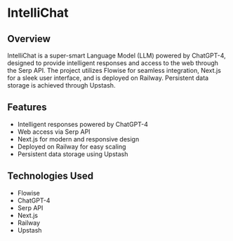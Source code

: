 # IntelliChat

## Overview

IntelliChat is a super-smart Language Model (LLM) powered by ChatGPT-4, designed to provide intelligent responses and access to the web through the Serp API. The project utilizes Flowise for seamless integration, Next.js for a sleek user interface, and is deployed on Railway. Persistent data storage is achieved through Upstash.

## Features

- Intelligent responses powered by ChatGPT-4
- Web access via Serp API
- Next.js for modern and responsive design
- Deployed on Railway for easy scaling
- Persistent data storage using Upstash

## Technologies Used

- Flowise
- ChatGPT-4
- Serp API
- Next.js
- Railway
- Upstash
